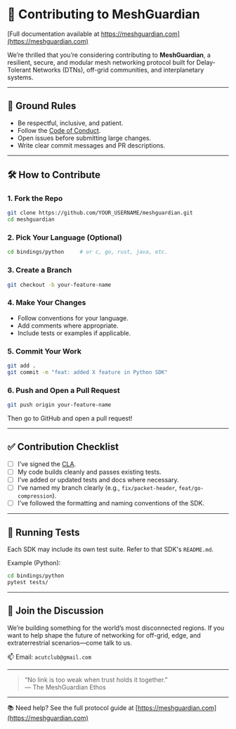 
# 🤝 Contributing to MeshGuardian

[Full documentation available at https://meshguardian.com](https://meshguardian.com)

We’re thrilled that you’re considering contributing to **MeshGuardian**, a resilient, secure, and modular mesh networking protocol built for Delay-Tolerant Networks (DTNs), off-grid communities, and interplanetary systems.

---

## 🧭 Ground Rules

- Be respectful, inclusive, and patient.
- Follow the [Code of Conduct](CODE_OF_CONDUCT.md).
- Open issues before submitting large changes.
- Write clear commit messages and PR descriptions.

---

## 🛠️ How to Contribute

### 1. Fork the Repo

```bash
git clone https://github.com/YOUR_USERNAME/meshguardian.git
cd meshguardian
```

### 2. Pick Your Language (Optional)

```bash
cd bindings/python     # or c, go, rust, java, etc.
```

### 3. Create a Branch

```bash
git checkout -b your-feature-name
```

### 4. Make Your Changes

- Follow conventions for your language.
- Add comments where appropriate.
- Include tests or examples if applicable.

### 5. Commit Your Work

```bash
git add .
git commit -m "feat: added X feature in Python SDK"
```

### 6. Push and Open a Pull Request

```bash
git push origin your-feature-name
```

Then go to GitHub and open a pull request!

---

## ✅ Contribution Checklist

- [ ] I’ve signed the [CLA](docs/CLA.md).
- [ ] My code builds cleanly and passes existing tests.
- [ ] I’ve added or updated tests and docs where necessary.
- [ ] I’ve named my branch clearly (e.g., `fix/packet-header`, `feat/go-compression`).
- [ ] I’ve followed the formatting and naming conventions of the SDK.

---

## 🧪 Running Tests

Each SDK may include its own test suite. Refer to that SDK's `README.md`.

Example (Python):

```bash
cd bindings/python
pytest tests/
```

---

## 💬 Join the Discussion

We’re building something for the world’s most disconnected regions. If you want to help shape the future of networking for off-grid, edge, and extraterrestrial scenarios—come talk to us.

📫 Email: `acutclub@gmail.com`

---

> “No link is too weak when trust holds it together.”  
> — The MeshGuardian Ethos


---
📚 Need help? See the full protocol guide at [https://meshguardian.com](https://meshguardian.com)
